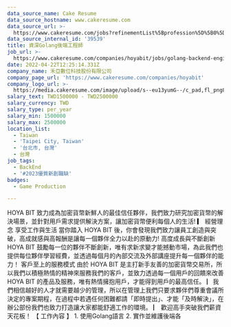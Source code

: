 ```yaml
---
data_source_name: Cake Resume
data_source_hostname: www.cakeresume.com
data_source_url: >-
  https://www.cakeresume.com/jobs?refinementList%5Bprofession%5D%5B0%5D=game-production&range%5Bsalary_range%5D%5Bmin%5D=100000
data_source_internal_id: '39539'
title: 資深Golang後端工程師
job_url: >-
  https://www.cakeresume.com/companies/hoyabit/jobs/golang-backend-engineer-97e2ea
date: 2022-04-22T12:25:14.331Z
company_name: 禾亞數位科技股份有限公司
company_page_url: 'https://www.cakeresume.com/companies/hoyabit'
company_logo_url: >-
  https://media.cakeresume.com/image/upload/s--eu13yumG--/c_pad,fl_png8,h_200,w_200/v1673255943/ffjzxftxwthncibcn2jr.png
salary_text: TWD1500000 - TWD2500000
salary_currency: TWD
salary_type: per_year
salary_min: 1500000
salary_max: 2500000
location_list:
  - Taiwan
  - 'Taipei City, Taiwan'
  - '台北市, 台灣'
  - 台灣
job_tags:
  - BackEnd
  - '#2023優質新創職缺'
badges:
  - Game Production

---
```


HOYA BIT 致力成為加密貨幣新鮮人的最佳信任夥伴，我們致力研究加密貨幣的解決場景，並針對用戶需求提供解決方案，讓加密貨幣便利每個人的生活! ▎ 經營理念 享受工作與生活 當你踏入 HOYA BIT 後，你會發現我們致力讓員工創造與突破，高成就感與高報酬是讓每一個夥伴全力以赴的原動力! 高度成長與不斷創新 HOYA BIT 鼓勵每一位的夥伴不斷創新，唯有求新求變才能撼動市場，為此我們也提供每位夥伴學習經費，並透過每個月的內部交流及外部講座提升每一個夥伴的能力！ 客戶至上的服務模式 由於 HOYA BIT 是主打新手友善的加密貨幣交易所，所以我們以積極熱情的精神來服務我們的客戶，並致力透過每一個用戶的回饋來改善 HOYA BIT 的產品及服務，唯有熱情擁抱用戶，才能得到用戶的最高信任。 ▏我們相信越好的人才就需要越少的管理，所以在管理上我們只要求夥伴們尊重會議所決定的專案期程，在過程中若遇任何困難都請「即時提出」、才能「及時解決」，在辦公部份我們也致力打造讓大家都能舒適工作的環境。 ▏ 歡迎高手突破我們薪資天花板！ 【 工作內容 】 1. 使用Golang語言 2. 實作並維護後端各